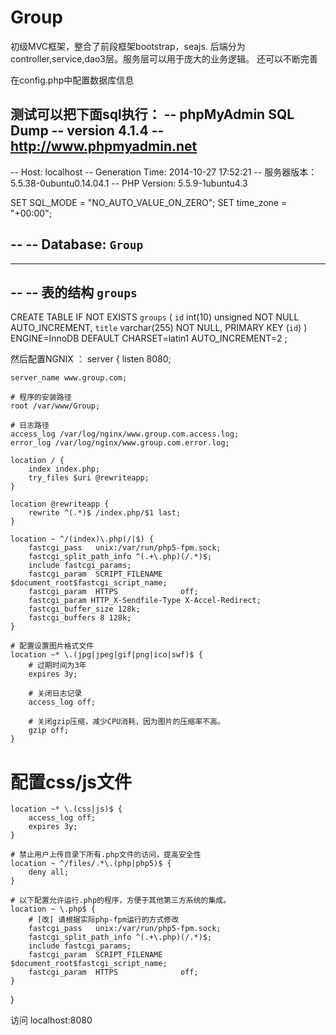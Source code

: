 Group
=====

初级MVC框架，整合了前段框架bootstrap，seajs.  后端分为controller,service,dao3层。服务层可以用于庞大的业务逻辑。 还可以不断完善


在config.php中配置数据库信息

测试可以把下面sql执行：
-- phpMyAdmin SQL Dump
-- version 4.1.4
-- http://www.phpmyadmin.net
--
-- Host: localhost
-- Generation Time: 2014-10-27 17:52:21
-- 服务器版本： 5.5.38-0ubuntu0.14.04.1
-- PHP Version: 5.5.9-1ubuntu4.3

SET SQL_MODE = "NO_AUTO_VALUE_ON_ZERO";
SET time_zone = "+00:00";

--
-- Database: `Group`
--

-- --------------------------------------------------------

--
-- 表的结构 `groups`
--

CREATE TABLE IF NOT EXISTS `groups` (
  `id` int(10) unsigned NOT NULL AUTO_INCREMENT,
  `title` varchar(255) NOT NULL,
  PRIMARY KEY (`id`)
) ENGINE=InnoDB  DEFAULT CHARSET=latin1 AUTO_INCREMENT=2 ;




然后配置NGNIX ：
server {
    listen 8080;

    server_name www.group.com;

    # 程序的安装路径
    root /var/www/Group;

    # 日志路径
    access_log /var/log/nginx/www.group.com.access.log;
    error_log /var/log/nginx/www.group.com.error.log;

    location / {
        index index.php;
        try_files $uri @rewriteapp;
    }

    location @rewriteapp {
        rewrite ^(.*)$ /index.php/$1 last;
    }

    location ~ ^/(index)\.php(/|$) {
        fastcgi_pass   unix:/var/run/php5-fpm.sock;
        fastcgi_split_path_info ^(.+\.php)(/.*)$;
        include fastcgi_params;
        fastcgi_param  SCRIPT_FILENAME    $document_root$fastcgi_script_name;
        fastcgi_param  HTTPS              off;
        fastcgi_param HTTP_X-Sendfile-Type X-Accel-Redirect;
        fastcgi_buffer_size 128k;
        fastcgi_buffers 8 128k;
    }

    # 配置设置图片格式文件
    location ~* \.(jpg|jpeg|gif|png|ico|swf)$ {
        # 过期时间为3年
        expires 3y;

        # 关闭日志记录
        access_log off;

        # 关闭gzip压缩，减少CPU消耗，因为图片的压缩率不高。
        gzip off;
    }
# 配置css/js文件
    location ~* \.(css|js)$ {
        access_log off;
        expires 3y;
    }

    # 禁止用户上传目录下所有.php文件的访问，提高安全性
    location ~ ^/files/.*\.(php|php5)$ {
        deny all;
    }

    # 以下配置允许运行.php的程序，方便于其他第三方系统的集成。
    location ~ \.php$ {
        # [改] 请根据实际php-fpm运行的方式修改
        fastcgi_pass   unix:/var/run/php5-fpm.sock;
        fastcgi_split_path_info ^(.+\.php)(/.*)$;
        include fastcgi_params;
        fastcgi_param  SCRIPT_FILENAME    $document_root$fastcgi_script_name;
        fastcgi_param  HTTPS              off;
    }
}


访问 localhost:8080
